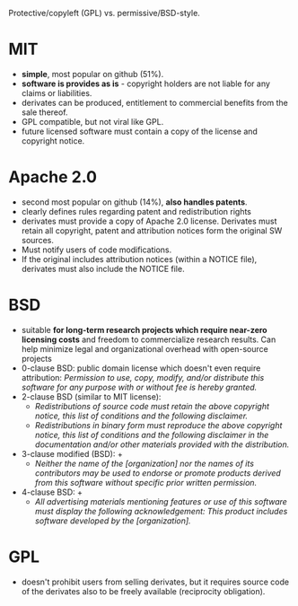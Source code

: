 Protective/copyleft (GPL) vs. permissive/BSD-style.

# MIT
- **simple**, most popular on github (51%).
- **software is provides as is** - copyright holders are not liable for any claims or liabilities.
- derivates can be produced, entitlement to commercial benefits from the sale thereof.
- GPL compatible, but not viral like GPL.
- future licensed software must contain a copy of the license and copyright notice.
 
# Apache 2.0
- second most popular on github (14%), **also handles patents**.
- clearly defines rules regarding patent and redistribution rights
- derivates must provide a copy of Apache 2.0 license. Derivates must retain all copyright, patent and attribution notices form the original SW sources.
- Must notify users of code modifications. 
- If the original includes attribution notices (within a NOTICE file), derivates must also include the NOTICE file.
 
# BSD
- suitable **for long-term research projects which require near-zero licensing costs** and freedom to commercialize research results. Can help minimize legal and organizational overhead with open-source projects
- 0-clause BSD: public domain license which doesn't even require attribution: *Permission to use, copy, modify, and/or distribute this software for any purpose with or without fee is hereby granted.*
- 2-clause BSD (similar to MIT license): 
    - *Redistributions of source code must retain the above copyright notice, this list of conditions and the following disclaimer.*
    - *Redistributions in binary form must reproduce the above copyright notice, this list of conditions and the following disclaimer in the documentation and/or other materials provided with the distribution.*
- 3-clause modified (BSD): +
    - *Neither the name of the [organization] nor the names of its contributors may be used to endorse or promote products derived from this software without specific prior written permission.*
- 4-clause BSD: +
    - *All advertising materials mentioning features or use of this software must display the following acknowledgement: This product includes software developed by the [organization].*

# GPL
- doesn't prohibit users from selling derivates, but it requires source code of the derivates also to be freely available (reciprocity obligation).
